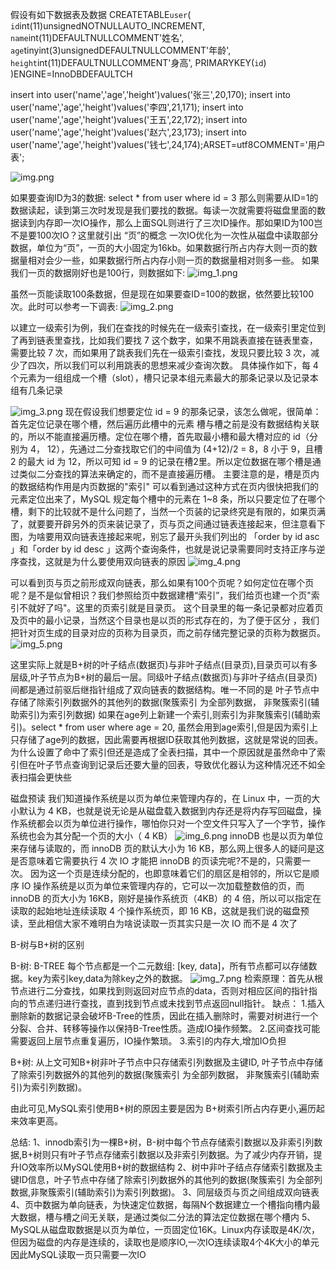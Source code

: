 假设有如下数据表及数据
CREATETABLE`user`(
`id`int(11)unsignedNOTNULLAUTO_INCREMENT,
`name`int(11)DEFAULTNULLCOMMENT'姓名',
`age`tinyint(3)unsignedDEFAULTNULLCOMMENT'年龄',
`height`int(11)DEFAULTNULLCOMMENT'身高',
PRIMARYKEY(`id`)
)ENGINE=InnoDBDEFAULTCH

insert into user('name','age','height')values('张三',20,170);
insert into user('name','age','height')values('李四',21,171);
insert into user('name','age','height')values('王五',22,172);
insert into user('name','age','height')values('赵六',23,173);
insert into user('name','age','height')values('钱七',24,174);ARSET=utf8COMMENT='用户表';

![img.png](img.png)

如果要查询ID为3的数据:  select * from user where id = 3
那么则需要从ID=1的数据读起，读到第三次时发现是我们要找的数据。每读一次就需要将磁盘里面的数据读到内存即一次IO操作，那么上面SQL则进行了三次ID操作。那如果ID为100岂不是要100次IO？这里就引出 “页”的概念
一次IO优化为一次性从磁盘中读取部分数据，单位为“页”，一页的大小固定为16kb。如果数据行所占内存大则一页的数据量相对会少一些，如果数据行所占内存小则一页的数据量相对则多一些。
如果我们一页的数据刚好也是100行，则数据如下:
![img_1.png](img_1.png)

虽然一页能读取100条数据，但是现在如果要查ID=100的数据，依然要比较100次。此时可以参考一下调表:
![img_2.png](img_2.png)

以建立一级索引为例，我们在查找的时候先在一级索引查找，在一级索引里定位到了再到链表里查找，比如我们要找 7 这个数字，如果不用跳表直接在链表里查，需要比较 7 次，而如果用了跳表我们先在一级索引查找，发现只要比较 3 次，减少了四次，所以我们可以利用跳表的思想来减少查询次数。
具体操作如下，每 4 个元素为一组组成一个槽（slot），槽只记录本组元素最大的那条记录以及记录本组有几条记录
 
![img_3.png](img_3.png)
现在假设我们想要定位 id = 9 的那条记录，该怎么做呢，很简单：首先定位记录在哪个槽，然后遍历此槽中的元素
槽与槽之前是没有数据结构关联的，所以不能直接遍历槽。定位在哪个槽，首先取最小槽和最大槽对应的 id（分别为 4， 12），先通过二分查找取它们的中间值为 (4+12)/2 = 8，8 小于 9，且槽 2 的最大 id 为 12，所以可知 id = 9 的记录在槽2里。所以定位数据在哪个槽是通过类似二分查找的算法来确定的，而不是直接遍历槽。
主要注意的是，槽是页内的数据结构作用是内页数据的"索引"
可以看到通过这种方式在页内很快把我们的元素定位出来了，MySQL 规定每个槽中的元素在 1~8 条，所以只要定位了在哪个槽，剩下的比较就不是什么问题了，当然一个页装的记录终究是有限的，如果页满了，就要要开辟另外的页来装记录了，页与页之间通过链表连接起来，但注意看下图，为啥要用双向链表连接起来呢，别忘了最开头我们列出的 「order by id asc 」和「order by id desc 」这两个查询条件，也就是说记录需要同时支持正序与逆序查找，这就是为什么要使用双向链表的原因
![img_4.png](img_4.png)

可以看到页与页之前形成双向链表，那么如果有100个页呢？如何定位在哪个页呢？是不是似曾相识？我们参照给页中数据建槽“索引”，我们给页也建一个页"索引不就好了吗"。这里的页索引就是目录页。
这个目录里的每一条记录都对应着页及页中的最小记录，当然这个目录也是以页的形式存在的，为了便于区分 ，我们把针对页生成的目录对应的页称为目录页，而之前存储完整记录的页称为数据页。
![img_5.png](img_5.png)

这里实际上就是B+树的叶子结点(数据页)与非叶子结点(目录页),目录页可以有多层级,叶子节点为B+树的最后一层。同级叶子结点(数据页)与非叶子结点(目录页)间都是通过前驱后继指针组成了双向链表的数据结构。唯一不同的是 叶子节点中存储了除索引列数据外的其他列的数据(聚簇索引 为全部列数据， 非聚簇索引(辅助索引)为索引列数据)
如果在age列上新建一个索引,则索引为非聚簇索引(辅助索引)。select * from user where age = 20, 虽然会用到age索引,但是因为索引上只存储了age列的数据，因此需要再根据ID获取其他列数据，这就是常说的回表。
为什么设置了命中了索引但还是造成了全表扫描，其中一个原因就是虽然命中了索引但在叶子节点查询到记录后还要大量的回表，导致优化器认为这种情况还不如全表扫描会更快些

磁盘预读
我们知道操作系统是以页为单位来管理内存的，在 Linux 中，一页的大小默认为 4 KB，也就是说无论是从磁盘载入数据到内存还是将内存写回磁盘，操作系统都会以页为单位进行操作，哪怕你只对一个空文件只写入了一个字节，操作系统也会为其分配一个页的大小（ 4 KB）
![img_6.png](img_6.png)
innoDB 也是以页为单位来存储与读取的，而 innoDB 页的默认大小为 16 KB，那么网上很多人的疑问是这是否意味着它需要执行 4 次 IO 才能把 innoDB 的页读完呢?不是的，只需要一次。
因为这一个页是连续分配的，也即意味着它们的扇区是相邻的，所以它是顺序 IO
操作系统是以页为单位来管理内存的，它可以一次加载整数倍的页，而 innoDB 的页大小为 16KB，刚好是操作系统页（4KB）的 4 倍，所以可以指定在读取的起始地址连续读取 4 个操作系统页，即 16 KB，这就是我们说的磁盘预读，至此相信大家不难明白为啥说读取一页其实只是一次 IO 而不是 4 次了

B-树与B+树的区别

B-树:
B-TREE 每个节点都是一个二元数组: [key, data]，所有节点都可以存储数据。key为索引key,data为除key之外的数据。
![img_7.png](img_7.png)
检索原理：首先从根节点进行二分查找，如果找到则返回对应节点的data，否则对相应区间的指针指向的节点递归进行查找，直到找到节点或未找到节点返回null指针。
缺点：
1.插入删除新的数据记录会破坏B-Tree的性质，因此在插入删除时，需要对树进行一个分裂、合并、转移等操作以保持B-Tree性质。造成IO操作频繁。
2.区间查找可能需要返回上层节点重复遍历，IO操作繁琐。
3.索引的内存大,增加IO负担

B+树:
从上文可知B+树非叶子节点中只存储索引列数据及主键ID, 叶子节点中存储了除索引列数据外的其他列的数据(聚簇索引 为全部列数据， 非聚簇索引(辅助索引)为索引列数据)。

由此可见,MySQL索引使用B+树的原因主要是因为 B+树索引所占内存更小,遍历起来效率更高。

总结:
1、innodb索引为一棵B+树，B-树中每个节点存储索引数据以及非索引列数据,B+树则只有叶子节点存储索引数据以及非索引列数据。为了减少内存开销，提升IO效率所以MySQL使用B+树的数据结构
2、树中非叶子结点存储索引数据及主键ID信息，叶子节点中存储了除索引列数据外的其他列的数据(聚簇索引 为全部列数据,非聚簇索引(辅助索引)为索引列数据)。
3、同层级页与页之间组成双向链表
4、页中数据为单向链表，为快速定位数据，每隔N个数据建立一个槽指向槽内最大数据，槽与槽之间无关联，是通过类似二分法的算法定位数据在哪个槽内
5、MySQL从磁盘取数据是以页为单位，一页固定位16K。Linux内存读取是4K/次，但因为磁盘的内存是连续的，读取也是顺序IO,一次IO连续读取4个4K大小的单元 因此MySQL读取一页只需要一次IO


